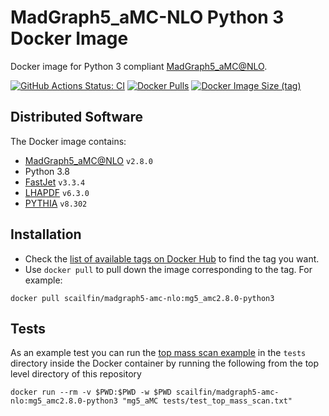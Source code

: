 # MadGraph5_aMC-NLO Python 3 Docker Image

Docker image for Python 3 compliant [MadGraph5_aMC@NLO](https://launchpad.net/mg5amcnlo).

[![GitHub Actions Status: CI](https://github.com/scailfin/MadGraph5_aMC-NLO/workflows/CI/badge.svg?branch=master)](https://github.com/scailfin/MadGraph5_aMC-NLO/actions?query=workflow%3ACI+branch%3Amaster)
[![Docker Pulls](https://img.shields.io/docker/pulls/scailfin/madgraph5-amc-nlo)](https://hub.docker.com/r/scailfin/madgraph5-amc-nlo)
[![Docker Image Size (tag)](https://img.shields.io/docker/image-size/scailfin/madgraph5-amc-nlo/latest)](https://hub.docker.com/r/scailfin/madgraph5-amc-nlo/tags?name=latest)

## Distributed Software

The Docker image contains:

* [MadGraph5_aMC@NLO](https://launchpad.net/mg5amcnlo) `v2.8.0`
* Python 3.8
* [FastJet](http://fastjet.fr/) `v3.3.4`
* [LHAPDF](https://lhapdf.hepforge.org/) `v6.3.0`
* [PYTHIA](http://home.thep.lu.se/~torbjorn/Pythia.html) `v8.302`

## Installation

- Check the [list of available tags on Docker Hub](https://hub.docker.com/r/scailfin/madgraph5-amc-nlo/tags?page=1) to find the tag you want.
- Use `docker pull` to pull down the image corresponding to the tag. For example:

```
docker pull scailfin/madgraph5-amc-nlo:mg5_amc2.8.0-python3
```

## Tests

As an example test you can run the [top mass scan example](https://answers.launchpad.net/mg5amcnlo/+faq/2186) in the `tests` directory inside the Docker container by running the following from the top level directory of this repository

```
docker run --rm -v $PWD:$PWD -w $PWD scailfin/madgraph5-amc-nlo:mg5_amc2.8.0-python3 "mg5_aMC tests/test_top_mass_scan.txt"
```
